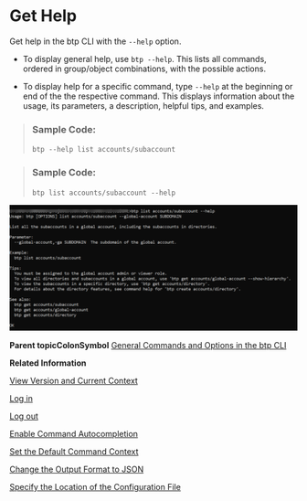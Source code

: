 <!-- loiof8fd1e5bbf9649e1936d32fb9614677b -->

# Get Help

Get help in the btp CLI with the `--help` option.

-   To display general help, use `btp --help`. This lists all commands, ordered in group/object combinations, with the possible actions.

-   To display help for a specific command, type `--help` at the beginning or end of the the respective command. This displays information about the usage, its parameters, a description, helpful tips, and examples.




> ### Sample Code:  
> ```
> btp --help list accounts/subaccount
> ```

> ### Sample Code:  
> ```
> btp list accounts/subaccount --help
> ```

![](images/cli_get_help_dae28be.png)

**Parent topicColonSymbol** [General Commands and Options in the btp CLI](General_Commands_and_Options_in_the_btp_CLI_11d9f67.md "Learn how to work with the SAP BTP command line interface (btp CLI). For example, how to log in, get help, and set a default context for commands.")

**Related Information**  


[View Version and Current Context](View_Version_and_Current_Context_9c29222.md "To find out the current context you’re working in, run the command btp --info or simply btp.")

[Log in](Log_in_e241b30.md "Log in with the btp CLI is on global account level.")

[Log out](Log_out_9f1c87a.md "Logging out of the configured server removes all user-specific data from the configuration file.")

[Enable Command Autocompletion](Enable_Command_Autocompletion_46355fa.md "Use command autocompletion to save keystrokes when entering command actions, group-object combinations, and their parameters in the SAP BTP command line interface (btp CLI).")

[Set the Default Command Context](Set_the_Default_Command_Context_720645a.md "Change the default context for all command calls to the global account, a directory, or a subaccount by using the btp target command.")

[Change the Output Format to JSON](Change_the_Output_Format_to_JSON_dcb85b7.md "Use the --format json option to change the output format of a command to JSON.")

[Specify the Location of the Configuration File](Specify_the_Location_of_the_Configuration_File_e57288d.md "You can change the location of the configuration file by using the --config option.")

